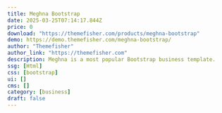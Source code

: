 ```yaml
---
title: Meghna Bootstrap
date: 2025-03-25T07:14:17.844Z
price: 0
download: "https://themefisher.com/products/meghna-bootstrap"
demo: https://demo.themefisher.com/meghna-bootstrap/
author: "Themefisher"
author_link: "https://themefisher.com"
description: Meghna is a most popular Bootstrap business template.
ssg: [Html]
css: [bootstrap]
ui: []
cms: []
category: [business]
draft: false
---
```

